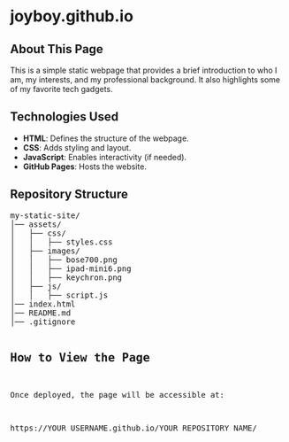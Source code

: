# joyboy.github.io

<h2>About This Page</h2>
<p>This is a simple static webpage that provides a brief introduction to who I am, my interests, and my professional background. It also highlights some of my favorite tech gadgets.</p>

<h2>Technologies Used</h2>
<ul>
    <li><strong>HTML</strong>: Defines the structure of the webpage.</li>
    <li><strong>CSS</strong>: Adds styling and layout.</li>
    <li><strong>JavaScript</strong>: Enables interactivity (if needed).</li>
    <li><strong>GitHub Pages</strong>: Hosts the website.</li>
</ul>

<h2>Repository Structure</h2>
<pre>
my-static-site/
│── assets/
│   ├── css/
│   │   ├── styles.css
│   ├── images/
│   │   ├── bose700.png
│   │   ├── ipad-mini6.png
│   │   ├── keychron.png
│   ├── js/
│   │   ├── script.js
│── index.html
│── README.md
│── .gitignore


  
<h2>How to View the Page</h2>
<p>Once deployed, the page will be accessible at:</p>
<pre>https://YOUR_USERNAME.github.io/YOUR_REPOSITORY_NAME/</pre>
